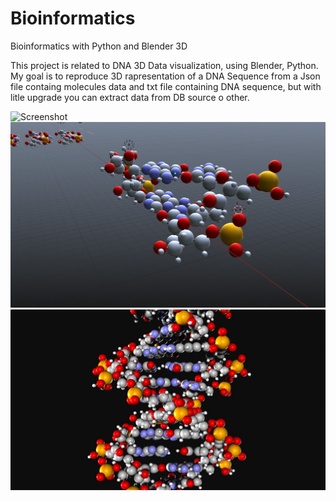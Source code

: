 # Bioinformatics
Bioinformatics with Python and Blender 3D  
 
This project is related to DNA 3D Data visualization, using Blender, Python.
My goal is to reproduce 3D rapresentation of a DNA Sequence from a Json file containg molecules data and txt file containing DNA sequence, but with litle upgrade you can extract data from DB source o other.

 
![Screenshot](`1d.png)
![Screenshot](Render_2.png)
![Screenshot](rr2.jpg)
